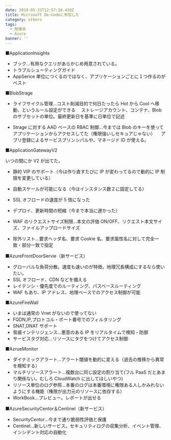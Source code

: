 ```yaml
---
date: 2019-05-31T12:57:18.420Z
title: Microsoft De:Codeに参加した
category: others
tags:
  - 勉強会
  - Azure
banner: ''
---
```


■ApplicationInsights

- ブック…有用なクエリがあらかじめ用意されている。
- トラブルシューティングガイド
- AppSerice 単位につくるのではなく、アプリケーションごとに１つ作るのがベスト

■BlobStrage

- ライフサイクル管理…コスト削減目的で何日たったら Hot から Cool へ移動、というルール設定ができる
  　ストレージアカウント、コンテナ、Blob のサブセットの単位。最終更新日を基準に日単位で記述

- Strage に対する AAD ベースの RBAC 制御…今までは Blob のキーを使ってアプリケーションからアクセスしてた（権限強いしセキュアじゃない）
  　アプリ登録によるサービスプリンシパルや、マネージド ID が使える。

■ApplicationGatewayV2

いつの間にか V2 が出てた。

- 静的 VIP のサポート（今は作り直すたびに IP が変わってるので動的に IP 制限を変更している）
- 自動スケールが可能になる（今はインスタンス数２に固定してる）
- SSL オフロードの速度が 5 倍になった
- デプロイ、更新時間の短縮（今まで本当に遅かった）

- WAF のリクエストサイズ制限…本文の評価 ON/OFF、リクエスト本文サイズ、ファイルアップロードサイズ
- 除外リスト…要求ヘッダ名、要求 Cookie 名、要求属性名に対して完全一致・部分一致で指定

■AzureFrontDoorServie（新サービス）

- グローバルな負荷分散。速度も速いのが特徴。地理冗長構成にするなら使いたい。
- SSL オフロード、CDN などを備える
- レイテンシ・優先度でのルーティング、パスベースルーティング
- WAF もあり、IP アドレス、地理ベースでのアクセス制御が可能

■AzureFireWall

- いまは通常の Vnet がないので使ってない
- FQDN,IP,プロトコル・ポート番号でのフィルタリング
- SNAT,DNAT サポート
- 脅威インテリジェンス…悪意のある IP をリアルタイムで検知・防御
- サービスタグ対応…リソースにタグをつけてアクセス制御

■AzrueMonitor

- ダイナミックアラート…アラート閾値を動的に変える（過去の推移から異常を検知する）
- マルチリソースアラート…複数台に同じ設定の割り当て(フル PaaS だとあまり関係ない。むしろ CloudWatch に出してほしいやつ)
- リソース単位のログ参照…本番のログは本番環境に権限ある人しかみれないようにする機能（権限が出力元のリソースに依存する）
- WorkBook…プレビュー。レポートが出せる

■AzureSecurityCentor＆Centinel（新サービス）

- SecurityCentor…今まで通り脆弱性評価と保護
- Centinel…新しいサービス。セキュリティログの収集分析、イベント管理、インシデント対応の自動化
